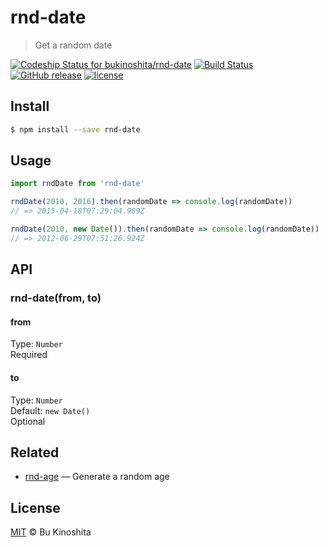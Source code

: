 # rnd-date
> Get a random date

[![Codeship Status for bukinoshita/rnd-date](https://app.codeship.com/projects/4f784b50-df3c-0134-18b2-7ad887c2726d/status?branch=master)](https://app.codeship.com/projects/204866)
[![Build Status](https://travis-ci.org/bukinoshita/rnd-date.svg?branch=master)](https://travis-ci.org/bukinoshita/rnd-date)
[![GitHub release](https://img.shields.io/github/release/bukinoshita/rnd-date.svg)](https://www.npmjs.com/package/rnd-date)
[![license](https://img.shields.io/github/license/bukinoshita/rnd-date.svg)](https://raw.githubusercontent.com/bukinoshita/rnd-date/master/LICENSE)

## Install
```bash
$ npm install --save rnd-date
```

## Usage
```js
import rndDate from 'rnd-date'

rndDate(2010, 2016).then(randomDate => console.log(randomDate))
// => 2015-04-18T07:29:04.989Z

rndDate(2010, new Date()).then(randomDate => console.log(randomDate))
// => 2012-06-29T07:51:26.924Z
```

## API
### rnd-date(from, to)

#### from
Type: `Number`<br/>
Required

#### to
Type: `Number`<br/>
Default: `new Date()`<br/>
Optional

## Related
- [rnd-age](https://github.com/bukinoshita/rnd-age) — Generate a random age

## License
[MIT](https://github.com/bukinoshita/rnd-date/blob/master/LICENSE) &copy; Bu Kinoshita
